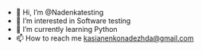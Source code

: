 - 👋 Hi, I’m @Nadenkatesting
- 👀 I’m interested in Software testing
- 🌱 I’m currently learning Python
- 📫 How to reach me kasianenkonadezhda@gmail.com

